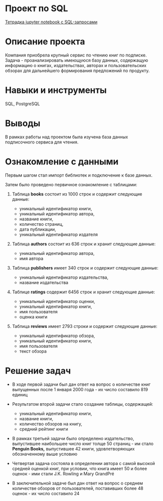 # Проект по SQL

[Тетрадка jupyter notebook с SQL-запросами](https://github.com/M-Kamyssov/Portfolio/blob/main/%D0%A0%D0%B5%D1%88%D0%B5%D0%BD%D0%B8%D0%B5%20SQL-%D0%B7%D0%B0%D0%B4%D0%B0%D1%87/%D0%A0%D0%B5%D1%88%D0%B5%D0%BD%D0%B8%D0%B5%20SQL-%D0%B7%D0%B0%D0%B4%D0%B0%D1%87.ipynb)

# Описание проекта 

Компания приобрела крупный сервис по чтению книг по подписке. Задача - проанализировать имеющуюся базу данных, содержащую информацию о книгах, издательствах, авторах и пользовательских обзорах для дальнейшего формирования предложений по продукту.

# Навыки и инструменты

SQL, PostgreSQL

# Выводы

В рамках работы над проектом была изучена база данных подписочного сервиса для чтения. 

# Ознакомление с данными 

Первым шагом стал импорт библиотек и подключение к базе данных.

Затем было проведено первичное ознакомление с таблицами:

1. Таблица **books** состоит из 1000 строк и содержит следующие данные:
    - уникальный идентификатор книги,
    - уникальный идентификатор автора,
    - название книги,
    - количество страниц,
    - дата публикации,
    - уникальный идентификатор издателя
    

2. Таблица **authors** состоит из 636 строк и хранит следующие данные:
    - уникальный идентификатор автора,
    - имя автора
    
    
3. Таблица **publishers** имеет 340 строк и содержит следующие данные:
    - уникальный идентификатор издательства,
    - название издательства
    
    
4. Таблице **ratings** содержит 6456 строк и хранит следующие данные:

    - уникальный идентификатор оценки,
    - уникальный идентификатор книги,
    - имя пользователя
    - оценка книги
    
5. Таблица **reviews** имеет 2793 строки и содержит следующие данные:

    - уникальный идентификатор обзора,
    - уникальный идентификатор книги,
    - имя пользователя
    - текст обзора
    
# Решение задач

- В ходе первой задачи был дан ответ на вопрос о количестве книг выпущенных после 1 января 2000 года - их число составило 819 единиц


- Результатом второй задачи стало создание таблицы, содержащей:
    - уникальный идентификатор книги,
    - название книги, 
    - количество обзоров на книгу,
    - средний рейтинг книги
    
    
- В рамках третьей задачи было определено издательство, выпустившее наибольшее число книг толще 50 страниц - им стало **Penguin Books,** выпустившее 42 книги, удовлетворяющих обозначенному выше условию 


- Четвертая задача состояла в определении автора с самой высокой средней оценкой книг, при условии, что книга имеет 50 и более оценок - ими стали J.K. Rowling и Mary GrandPré


- В заключительной задаче был дан ответ на вопрос о среднем количестве обзоров от пользователей, поставивших более 48 оценок - их число составило 24
